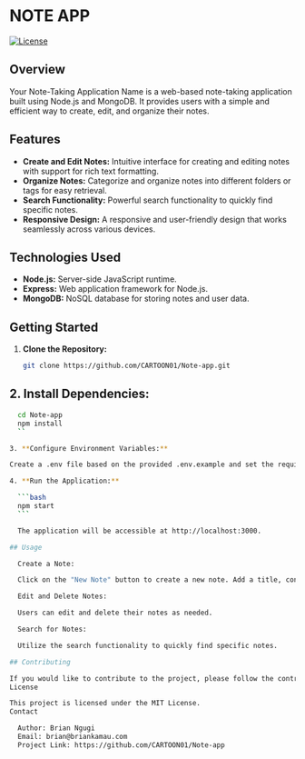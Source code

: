 # NOTE APP

[![License](https://img.shields.io/badge/License-MIT-blue.svg)](LICENSE)

## Overview

Your Note-Taking Application Name is a web-based note-taking application built using Node.js and MongoDB. It provides users with a simple and efficient way to create, edit, and organize their notes.

## Features

- **Create and Edit Notes:** Intuitive interface for creating and editing notes with support for rich text formatting.
- **Organize Notes:** Categorize and organize notes into different folders or tags for easy retrieval.
- **Search Functionality:** Powerful search functionality to quickly find specific notes.
- **Responsive Design:** A responsive and user-friendly design that works seamlessly across various devices.

## Technologies Used

- **Node.js:** Server-side JavaScript runtime.
- **Express:** Web application framework for Node.js.
- **MongoDB:** NoSQL database for storing notes and user data.

## Getting Started

1. **Clone the Repository:**

   ```bash
   git clone https://github.com/CARTOON01/Note-app.git
   ```


## 2. **Install Dependencies:**

  ```bash
    cd Note-app
    npm install
    ``

3. **Configure Environment Variables:**

Create a .env file based on the provided .env.example and set the required variables, such as MongoDB connection string and session secret.

4. **Run the Application:**

    ```bash
    npm start
    ```

    The application will be accessible at http://localhost:3000.

## Usage

    Create a Note:

    Click on the "New Note" button to create a new note. Add a title, content, and organize it into folders or tags.

    Edit and Delete Notes:

    Users can edit and delete their notes as needed.

    Search for Notes:

    Utilize the search functionality to quickly find specific notes.

## Contributing

If you would like to contribute to the project, please follow the contribution guidelines.
License

This project is licensed under the MIT License.
Contact

    Author: Brian Ngugi
    Email: brian@briankamau.com
    Project Link: https://github.com/CARTOON01/Note-app